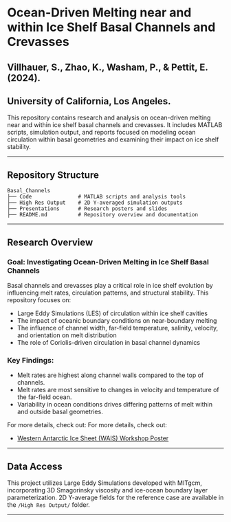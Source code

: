 # Ocean-Driven Melting near and within Ice Shelf Basal Channels and Crevasses
## Villhauer, S., Zhao, K., Washam, P., & Pettit, E. (2024).  
## University of California, Los Angeles. 

This repository contains research and analysis on ocean-driven melting near and within ice shelf basal channels and crevasses. It includes MATLAB scripts, simulation output, and reports focused on modeling ocean circulation within basal geometries and examining their impact on ice shelf stability.

---

## Repository Structure

```
Basal_Channels
├── Code               # MATLAB scripts and analysis tools
├── High Res Output    # 2D Y-averaged simulation outputs
├── Presentations      # Research posters and slides
├── README.md          # Repository overview and documentation
```

---

## Research Overview
### Goal: Investigating Ocean-Driven Melting in Ice Shelf Basal Channels
Basal channels and crevasses play a critical role in ice shelf evolution by influencing melt rates, circulation patterns, and structural stability. This repository focuses on:
- Large Eddy Simulations (LES) of circulation within ice shelf cavities
- The impact of oceanic boundary conditions on near-boundary melting
- The influence of channel width, far-field temperature, salinity, velocity, and orientation on melt distribution
- The role of Coriolis-driven circulation in basal channel dynamics

### Key Findings:
- Melt rates are highest along channel walls compared to the top of channels.  
- Melt rates are most sensitive to changes in velocity and temperature of the far-field ocean.  
- Variability in ocean conditions drives differing patterns of melt within and outside basal geometries.  

For more details, check out:
For more details, check out:
- [Western Antarctic Ice Sheet (WAIS) Workshop Poster](https://github.com/svillhauer/Basal_Channels/blob/fdd51246030ce059ad8164f2e4218cc25af5b002/Presentations/WAIS_final.pdf)

---

## Data Access

This project utilizes Large Eddy Simulations developed with MITgcm, incorporating 3D Smagorinsky viscosity and ice-ocean boundary layer parameterization. 2D Y-average fields for the reference case are available in the `/High Res Output/` folder.

---





